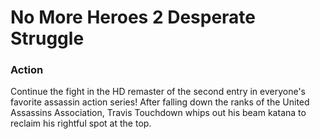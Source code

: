 # No More Heroes 2 Desperate Struggle

### Action

Continue the fight in the HD remaster of the second entry in everyone's favorite assassin action series! After falling down the ranks of the United Assassins Association, Travis Touchdown whips out his beam katana to reclaim his rightful spot at the top.